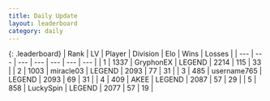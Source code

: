```yaml
---
title: Daily Update
layout: leaderboard
category: daily
---
```


{: .leaderboard}
| Rank | LV | Player | Division | Elo | Wins | Losses |
| --- | --- | --- | --- | --- | --- | --- |
| <span data-change="0">1</span> | 1337 | <span title="ID: 315148">GryphonEX</span> | LEGEND | <span data-change="13">2214</span> | <span data-change="14">115</span> | <span data-change="4">33</span> |
| <span data-change="0">2</span> | 1003 | <span title="ID: 416373">miracle03</span> | LEGEND | <span data-change="-33">2093</span> | <span data-change="9">77</span> | <span data-change="6">31</span> |
| <span data-change="0">3</span> | 485 | <span title="ID: 188640">username765</span> | LEGEND | <span data-change="9">2093</span> | <span data-change="9">69</span> | <span data-change="5">31</span> |
| <span data-change="4">4</span> | 409 | <span title="ID: 455100">AKEE</span> | LEGEND | <span data-change="39">2087</span> | <span data-change="9">57</span> | <span data-change="1">29</span> |
| <span data-change="-1">5</span> | 858 | <span title="ID: 498412">LuckySpin</span> | LEGEND | <span data-change="0">2077</span> | <span data-change="0">57</span> | <span data-change="0">19</span> |
